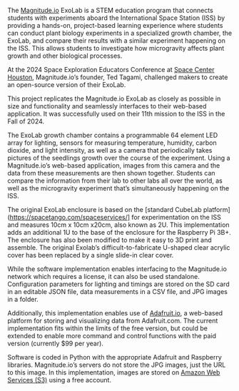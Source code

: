 The [Magnitude.io](https://magnitude.io) ExoLab is a STEM education program that connects students with experiments aboard the International Space Station (ISS) by providing a hands-on, project-based learning experience where students can conduct plant biology experiments in a specialized growth chamber, the ExoLab, and compare their results with a similar experiment happening on the ISS. This allows students to investigate how microgravity affects plant growth and other biological processes. 

At the 2024 Space Exploration Educators Conference at [Space Center Houston](https://spacecenter.org/), Magnitude.io’s founder, Ted Tagami, challenged makers to create an open-source version of their ExoLab.

This project replicates the Magnitude.io ExoLab as closely as possible in size and functionality and seamlessly interfaces to their web-based application.  It was successfully used on their 11th mission to the ISS in the Fall of 2024.

The ExoLab growth chamber contains a programmable 64 element LED array for lighting, sensors for measuring temperature, humidity, carbon dioxide, and light intensity, as well as a camera that periodically takes pictures of the seedlings growth over the course of the experiment. Using a Magnitude.io’s web-based application, images from this camera and the data from these measurements are then shown together. Students can compare the information from their lab to other labs all over the world, as well as the microgravity experiment that’s simultaneously happening on the ISS.

The original ExoLab enclosure is based on the [standard CubeLab platform](https://spacetango.com/spaceservices/] for experimentation on the ISS and measures 10cm x 10cm x20cm, also known as 2U.  This implementation adds an additional 1U to the base of the enclosure for the Raspberry Pi 3B+. The enclosure has also been modified to make it easy to 3D print and assemble. The original Exolab’s difficult-to-fabricate U-shaped clear acrylic cover has been replaced by a single slide-in clear cover.  

While the software implementation enables interfacing to the Magnitude.io network which requires a license, it can also be used standalone.  Configuration parameters for lighting and timings are stored on the SD card in an editable JSON file, data measurements in a CSV file, and JPG images in a folder. 

Additionally, this implementation enables use of [Adafruit.io](https://io.adafruit.com/), a web-based platform for storing and visualizing data from Adafruit.com.  The current implementation fits within the limits of the  free version, but could be extended to enable more command and control functions with the paid version (currently $99 per year).

Software is coded in Python with the appropriate Adafruit and Raspberry libraries.  Magnitude.io’s servers do not store the JPG images, just the URL to this image.  In this implementation, images are stored on [Amazon Web Services (S3)](https://aws.amazon.com/s3/) using a free account.

